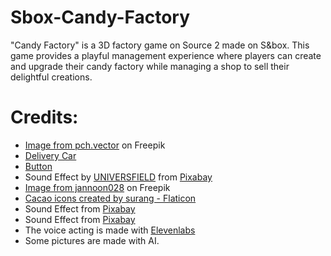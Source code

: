 # Sbox-Candy-Factory
"Candy Factory" is a 3D factory game on Source 2 made on S&box. This game provides a playful management experience where players can create and upgrade their candy factory while managing a shop to sell their delightful creations.


# Credits:
- [Image from pch.vector](https://fr.freepik.com/vecteurs-libre/icone-style-dessin-anime-3d-pile-argent-pieces-or-pieces-signe-dollar-liasse-argent-illustration-vectorielle-plate-monnaie-richesse-investissement-succes-epargne-economie-concept-profit_29119378.htm#query=money&position=2&from_view=search&track=sph&uuid=f907e7ab-6333-4de5-a0a0-a7cf0f8fe7b9) on Freepik
- [Delivery Car](https://sketchfab.com/3d-models/delivery-truck-1d53f7fa474849db812102dfa5d070d0)
- [Button](https://pixabay.com/sound-effects/button-124476/)
- Sound Effect by [UNIVERSFIELD](https://pixabay.com/users/universfield-28281460/?utm_source=link-attribution&utm_medium=referral&utm_campaign=music&utm_content=124476) from [Pixabay](https://pixabay.com/sound-effects//?utm_source=link-attribution&utm_medium=referral&utm_campaign=music&utm_content=124476)
- [Image from jannoon028](https://fr.freepik.com/photos-gratuite/cent-dollars-billets-fond-blanc_1012620.htm#query=billets%20dollars&position=25&from_view=keyword&track=ais&uuid=151c4aa3-801c-4ab6-8539-9b48a7506713) on Freepik
- [Cacao icons created by surang - Flaticon](https://www.flaticon.com/free-icons/cacao)
- Sound Effect from [Pixabay](https://pixabay.com/?utm_source=link-attribution&utm_medium=referral&utm_campaign=music&utm_content=87313)
- Sound Effect from [Pixabay](https://pixabay.com/?utm_source=link-attribution&utm_medium=referral&utm_campaign=music&utm_content=6188)
- The voice acting is made with [Elevenlabs](https://elevenlabs.io/)
- Some pictures are made with AI.
